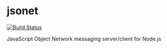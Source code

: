 jsonet
======
[![Build Status](https://secure.travis-ci.org/dotdecimal/jsonet.png)](http://travis-ci.org/dotdecimal/jsonet)

JavaScript Object Network messaging server/client for Node.js
